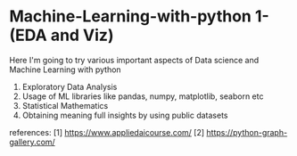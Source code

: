 # Machine-Learning-with-python 1-(EDA and Viz)
Here I'm going to try various important aspects of Data science and Machine Learning with python

1. Exploratory Data Analysis
2. Usage of ML libraries like pandas, numpy, matplotlib, seaborn etc
3. Statistical Mathematics
4. Obtaining meaning full insights by using public datasets



references:
[1] https://www.appliedaicourse.com/
[2] https://python-graph-gallery.com/

